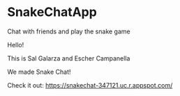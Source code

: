 # SnakeChatApp
Chat with friends and play the snake game

Hello!

This is Sal Galarza and Escher Campanella

We made Snake Chat!

Check it out: https://snakechat-347121.uc.r.appspot.com/
